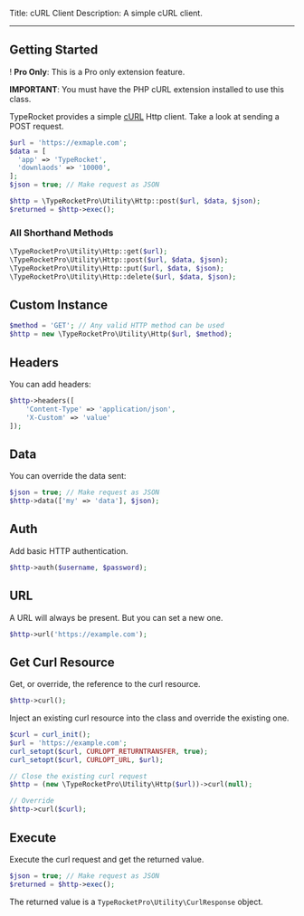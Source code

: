 Title: cURL Client
Description: A simple cURL client.

---

## Getting Started

! **Pro Only**: This is a Pro only extension feature.

**IMPORTANT**: You must have the PHP cURL extension installed to use this class.

TypeRocket provides a simple [cURL](https://www.php.net/manual/en/book.curl.php) Http client. Take a look at sending a POST request.

```php
$url = 'https://exmaple.com';  
$data = [  
  'app' => 'TypeRocket',  
  'downlaods' => '10000',  
];  
$json = true; // Make request as JSON

$http = \TypeRocketPro\Utility\Http::post($url, $data, $json);
$returned = $http->exec();
```

### All Shorthand Methods

```php
\TypeRocketPro\Utility\Http::get($url);
\TypeRocketPro\Utility\Http::post($url, $data, $json);
\TypeRocketPro\Utility\Http::put($url, $data, $json);
\TypeRocketPro\Utility\Http::delete($url, $data, $json);
```

## Custom Instance

```php
$method = 'GET'; // Any valid HTTP method can be used
$http = new \TypeRocketPro\Utility\Http($url, $method);
```

## Headers

You can add headers:

```php
$http->headers([
    'Content-Type' => 'application/json',
	'X-Custom' => 'value'
]);
```

## Data

You can override the data sent:

```php
$json = true; // Make request as JSON
$http->data(['my' => 'data'], $json);
```

## Auth

Add basic HTTP authentication.

```php
$http->auth($username, $password);
```

## URL

A URL will always be present. But you can set a new one.

```php
$http->url('https://example.com');
```

## Get Curl Resource

Get, or override, the reference to the curl resource.

```php
$http->curl();
```

Inject an existing curl resource into the class and override the existing one.

```php
$curl = curl_init();
$url = 'https://example.com';
curl_setopt($curl, CURLOPT_RETURNTRANSFER, true);
curl_setopt($curl, CURLOPT_URL, $url);

// Close the existing curl request
$http = (new \TypeRocketPro\Utility\Http($url))->curl(null);

// Override
$http->curl($curl);
```

## Execute

Execute the curl request and get the returned value.

```php
$json = true; // Make request as JSON
$returned = $http->exec();
```

The returned value is a `TypeRocketPro\Utility\CurlResponse` object.

